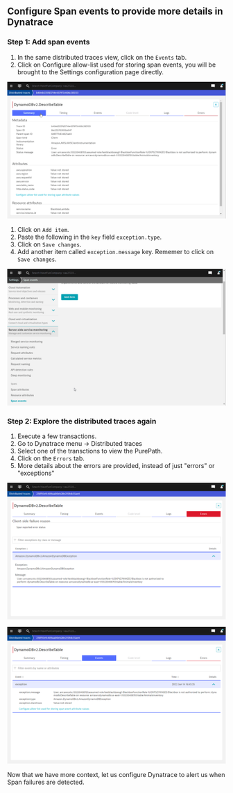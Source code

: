 ## Configure Span events to provide more details in Dynatrace

### Step 1: Add span events
1. In the same distributed traces view, click on the `Events` tab.
1. Click on Configure allow-list used for storing span events, you will be brought to the Settings configuration page directly.

![Span events](../../../assets/images/06_open_observability-03events1.gif)

1. Click on `Add item`.
1. Paste the following in the `key` field `exception.type`.
1. Click on `Save changes`.
1. Add another item called `exception.message` key. Rememer to click on `Save changes`.

![Span events](../../../assets/images/06_open_observability-03events2.gif)

### Step 2: Explore the distributed traces again
1. Execute a few transactions.
1. Go to Dynatrace menu -> Distributed traces
1. Select one of the transctions to view the PurePath.
1. Click on the `Errors` tab.
1. More details about the errors are provided, instead of just "errors" or "exceptions"

![Span events](../../../assets/images/06_open_observability-03events3.png)

![Span events](../../../assets/images/06_open_observability-03events4.png)

Now that we have more context, let us configure Dynatrace to alert us when Span failures are detected.